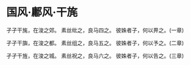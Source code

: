 # 国风·鄘风·干旄

孑孑干旄，在浚之郊。
素丝纰之，良马四之。
彼姝者子，何以畀之。(一章)

孑孑干旟，在浚之都。
素丝组之，良马五之。
彼姝者子，何以予之。(二章)

孑孑干旌，在浚之城。
素丝祝之，良马六之。
彼姝者子，何以告之。(三章)

